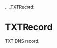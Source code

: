 [//]: # (THE CONTENT BELOW IS GENERATED. DO NOT EDIT.)
.. _TXTRecord:

# TXTRecord
[//]: # (ADD YOUR NOTES BELOW. THESE WILL BE PICKED EVERY TIME THE DOCS ARE REGENERATED. //end)

TXT DNS record.
